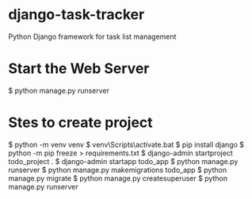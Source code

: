 # django-task-tracker
Python Django framework for task list management

# Start the Web Server 
$ python manage.py runserver

# Stes to create project

$ python -m venv venv
$ venv\Scripts\activate.bat
$ pip install django
$ python -m pip freeze > requirements.txt
$ django-admin startproject todo_project .
$ django-admin startapp todo_app
$ python manage.py runserver
$ python manage.py makemigrations todo_app
$ python manage.py migrate
$ python manage.py createsuperuser
$ python manage.py runserver

